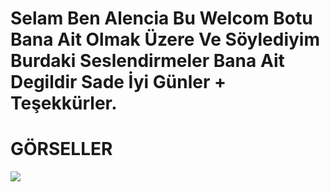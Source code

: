 # Selam Ben Alencia Bu Welcom Botu Bana Ait Olmak Üzere Ve Söylediyim Burdaki Seslendirmeler Bana Ait Degildir Sade İyi Günler + Teşekkürler.
# GÖRSELLER
<img src="https://cdn.discordapp.com/attachments/960213823141339206/962290054628257843/unknown.png">
